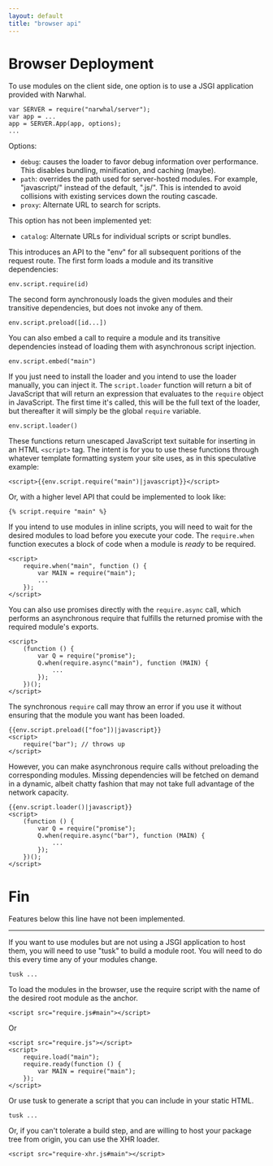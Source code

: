```yaml
---
layout: default
title: "browser api"
---
```


Browser Deployment
==================

To use modules on the client side, one option is to use a
JSGI application provided with Narwhal.

    var SERVER = require("narwhal/server");
    var app = ...
    app = SERVER.App(app, options);
    ...

Options:

 * `debug`: causes the loader to favor debug information over
   performance.  This disables bundling, minification,
   and caching (maybe).
 * `path`: overrides the path used for server-hosted modules.
   For example, "javascript/" instead of the default, ".js/".
   This is intended to avoid collisions with existing services
   down the routing cascade.
 * `proxy`: Alternate URL to search for scripts.

This option has not been implemented yet:

 * `catalog`: Alternate URLs for individual scripts or
   script bundles.

This introduces an API to the "env" for all subsequent
poritions of the request route.  The first form loads a module
and its transitive dependencies:

    env.script.require(id)

The second form aynchronously loads the given modules and
their transitive dependencies, but does not invoke any
of them.

    env.script.preload([id...])

You can also embed a call to require a module and its transitive dependencies
instead of loading them with asynchronous script injection.

    env.script.embed("main")

If you just need to install the loader and you intend to use the loader
manually, you can inject it.  The `script.loader` function will return a bit of
JavaScript that will return an expression that evaluates to the `require`
object in JavaScript.  The first time it's called, this will be the full text
of the loader, but thereafter it will simply be the global `require` variable.

    env.script.loader()

These functions return unescaped JavaScript text
suitable for inserting in an HTML `<script>` tag.  The intent
is for you to use these functions through whatever template
formatting system your site uses, as in this speculative
example:

    <script>{{env.script.require("main")|javascript}}</script>

Or, with a higher level API that could be implemented to look like:

    {% script.require "main" %}

If you intend to use modules in inline scripts, you will need to wait for the
desired modules to load before you execute your code.  The `require.when`
function executes a block of code when a module is *ready* to be required.

    <script>
        require.when("main", function () {
            var MAIN = require("main");
            ...
        });
    </script>

You can also use promises directly with the `require.async` call, which
performs an asynchronous require that fulfills the returned promise with the
required module's exports.

    <script>
        (function () {
            var Q = require("promise");
            Q.when(require.async("main"), function (MAIN) {
                ...
            });
        })();
    </script>

The synchronous `require` call may throw an error if you use it without
ensuring that the module you want has been loaded.

    {{env.script.preload(["foo"])|javascript}}
    <script>
        require("bar"); // throws up
    </script>

However, you can make asynchronous require calls without preloading the
corresponding modules.  Missing dependencies will be fetched on demand in a
dynamic, albeit chatty fashion that may not take full advantage of the network
capacity.

    {{env.script.loader()|javascript}}
    <script>
        (function () {
            var Q = require("promise");
            Q.when(require.async("bar"), function (MAIN) {
                ...
            });
        })();
    </script>


Fin
===

Features below this line have not been implemented.


*****

If you want to use modules but are not using a JSGI application
to host them, you will need to use "tusk" to build a module
root.  You will need to do this every time any of your
modules change.

    tusk ...

To load the modules in the browser, use the require script
with the name of the desired root module as the anchor.

    <script src="require.js#main"></script>

Or

    <script src="require.js"></script>
    <script>
        require.load("main");
        require.ready(function () {
            var MAIN = require("main");
        });
    </script>

Or use tusk to generate a script that you can include in
your static HTML.

    tusk ...

Or, if you can't tolerate a build step, and are willing to
host your package tree from origin, you can use the XHR loader.

    <script src="require-xhr.js#main"></script>


